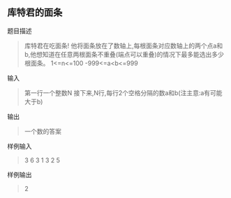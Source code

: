 ## 库特君的面条

题目描述
>库特君在吃面条!
他将面条放在了数轴上,每根面条对应数轴上的两个点a和b,他想知道在任意两根面条不重叠(端点可以重叠)的情况下最多能选出多少根面条。
1<=n<=100
-999<=a<b<=999

输入

> 第一行一个整数N
> 接下来,N行,每行2个空格分隔的数a和b(注主意:a有可能大于b)

输出

> 一个数的答案

样例输入
>3
6   3
1   3
2   5

样例输出

>2